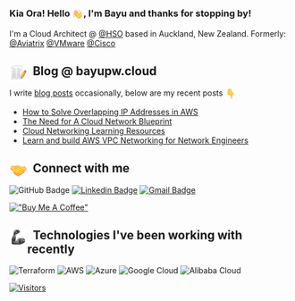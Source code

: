 ### Kia Ora! Hello <img src="https://raw.githubusercontent.com/heydrdev/devtools/main/emojis/telegram/waving-hand.gif" width="20" align="center"/>, I'm Bayu and thanks for stopping by!
I'm a Cloud Architect @ [@HSO](https://github.com/hso-nn) based in Auckland, New Zealand.
Formerly: [@Aviatrix](https://github.com/AviatrixSystems) [@VMware](https://github.com/vmware) [@Cisco](https://github.com/cisco)

<h2 style = font-size: "50px" align="left"><img src="https://raw.githubusercontent.com/heydrdev/devtools/main/emojis/telegram/memo.gif" width="32" align="left"/>&nbsp <b>Blog</b> @ bayupw.cloud</h2>

I write [blog posts](https://bayupw.cloud/) occasionally, below are my recent posts <img src="https://raw.githubusercontent.com/heydrdev/devtools/main/emojis/telegram/backhand-index-pointing-down.gif" width="20" align="center"/>
- [How to Solve Overlapping IP Addresses in AWS](https://bayupw.cloud/posts/2022/20220703-how-to-solve-overlapping-ip-in-aws/)
- [The Need for A Cloud Network Blueprint](https://bayupw.cloud/posts/2022/20220630-the-need-for-a-cloud-networking-blueprint/)
- [Cloud Networking Learning Resources](https://bayupw.cloud/posts/2022/20220620-cloud-networking-learning-resources/)
- [Learn and build AWS VPC Networking for Network Engineers](https://dev.to/bayupw/learn-and-build-aws-vpc-networking-for-network-engineers-1fch)

<h2 style = font-size: "50px" align="left"><img src="https://raw.githubusercontent.com/heydrdev/devtools/main/emojis/telegram/handshake.gif" width="32" align="left"/>&nbsp <b>Connect with me</b></h2>

![GitHub Badge](https://img.shields.io/github/followers/bayupw.svg?style=social&label=Follow&maxAge=2592000) 
[![Linkedin Badge](https://img.shields.io/badge/-Bayu%20Wibowo-blue?style=flat-square&logo=Linkedin&logoColor=white&link=<https://nz.linkedin.com/in/bayupw/>)](<https://nz.linkedin.com/in/bayupw/>) 
[![Gmail Badge](https://img.shields.io/badge/-bayupw@gmail.com-c14438?style=flat-square&logo=Gmail&logoColor=white&link=mailto:<bayupw@gmail.com>)](mailto:<bayupw@gmail.com>)

[!["Buy Me A Coffee"](https://www.buymeacoffee.com/assets/img/custom_images/orange_img.png)](https://www.buymeacoffee.com/bayupw)

<h2 style = font-size: "50px" align="left"><img src="https://raw.githubusercontent.com/heydrdev/devtools/main/emojis/telegram/mechanical-arm.gif" width="32" align="left"/>&nbsp <b>Technologies I've been working with recently</b></h2>

![Terraform](https://img.shields.io/badge/terraform-%235835CC.svg?style=for-the-badge&logo=terraform&logoColor=white)
![AWS](https://img.shields.io/badge/Amazon_AWS-FF9900?style=for-the-badge&logo=amazonaws&logoColor=white)
![Azure](https://img.shields.io/badge/microsoft%20azure-0089D6?style=for-the-badge&logo=microsoft-azure&logoColor=white)
![Google Cloud](https://img.shields.io/badge/Google_Cloud-4285F4?style=for-the-badge&logo=google-cloud&logoColor=white)
![Alibaba Cloud](https://img.shields.io/badge/Alibaba_Cloud-FF6A00?style=for-the-badge&logo=alibabacloud&logoColor=white)

[![Visitors](https://api.visitorbadge.io/api/visitors?path=https%3A%2F%2Fgithub.com%2Fbayupw&countColor=%230e71eb)](https://visitorbadge.io/status?path=https%3A%2F%2Fgithub.com%2Fbayupw)
